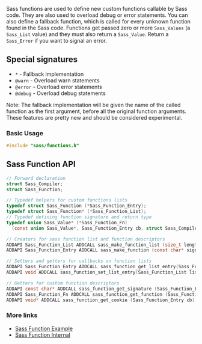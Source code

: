 Sass functions are used to define new custom functions callable by Sass code. They are also used to overload debug or error statements. You can also define a fallback function, which is called for every unknown function found in the Sass code. Functions get passed zero or more `Sass_Values` (a `Sass_List` value) and they must also return a `Sass_Value`. Return a `Sass_Error` if you want to signal an error.

## Special signatures

- `*` - Fallback implementation
- `@warn` - Overload warn statements
- `@error` - Overload error statements
- `@debug` - Overload debug statements

Note: The fallback implementation will be given the name of the called function as the first argument, before all the original function arguments. These features are pretty new and should be considered experimental.

### Basic Usage

```C
#include "sass/functions.h"
```

## Sass Function API

```C
// Forward declaration
struct Sass_Compiler;
struct Sass_Function;

// Typedef helpers for custom functions lists
typedef struct Sass_Function (*Sass_Function_Entry);
typedef struct Sass_Function* (*Sass_Function_List);
// Typedef defining function signature and return type
typedef union Sass_Value* (*Sass_Function_Fn)
  (const union Sass_Value*, Sass_Function_Entry cb, struct Sass_Compiler* compiler);

// Creators for sass function list and function descriptors
ADDAPI Sass_Function_List ADDCALL sass_make_function_list (size_t length);
ADDAPI Sass_Function_Entry ADDCALL sass_make_function (const char* signature, Sass_Function_Fn cb, void* cookie);

// Setters and getters for callbacks on function lists
ADDAPI Sass_Function_Entry ADDCALL sass_function_get_list_entry(Sass_Function_List list, size_t pos);
ADDAPI void ADDCALL sass_function_set_list_entry(Sass_Function_List list, size_t pos, Sass_Function_Entry cb);

// Getters for custom function descriptors
ADDAPI const char* ADDCALL sass_function_get_signature (Sass_Function_Entry cb);
ADDAPI Sass_Function_Fn ADDCALL sass_function_get_function (Sass_Function_Entry cb);
ADDAPI void* ADDCALL sass_function_get_cookie (Sass_Function_Entry cb);
```

### More links

- [Sass Function Example](api-function-example.md)
- [Sass Function Internal](api-function-internal.md)
